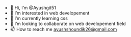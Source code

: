 - 👋 Hi, I’m @Ayushgit51
- 👀 I’m interested in web developement
- 🌱 I’m currently learning css
- 💞️ I’m looking to collaborate on web developement field
- 📫 How to reach me ayushshoundik26@gmail.com

<!---
Ayushgit51/Ayushgit51 is a ✨ special ✨ repository because its `README.md` (this file) appears on your GitHub profile.
You can click the Preview link to take a look at your changes.
--->
